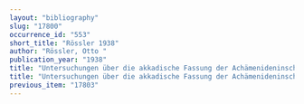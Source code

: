 ```yaml
---
layout: "bibliography"
slug: "17800"
occurrence_id: "553"
short_title: "Rössler 1938"
author: "Rössler, Otto "
publication_year: "1938"
title: "Untersuchungen über die akkadische Fassung der Achämenideninschriften"
title: "Untersuchungen über die akkadische Fassung der Achämenideninschriften"
previous_item: "17803"
---
```

